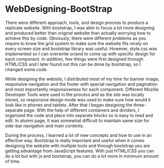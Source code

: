 # WebDesigning-BootStrap

There were different approach, tools, and design process to produce a replicate website. With bootstrap, I was able to focus a lot more designing and produced better than original website than actually worrying how to achieve this by code. Obviously, there were different problems as you require to know the grid system to make sure the website fits nicely on every screen size and bootstrap library was useful. However, style.css was implemented so I can overwrite or/and to come up with specific design for each component. In addition, few things were first designed through HTML/CSS and I later found out this can be done by bootstrap, so I changed some code. 

While designing the website, I distributed most of my time for banner image, responsive navigation and the footer with special navigation and pagination and most importantly responsiveness for each component. Different Mozilla Developer Tools were used in the process and as the site was locally stored, so responsive design mode was used to make sure how would it look like in phones and tablets. After that I began designing the three-separate page. With the help of different containers and dividers, I organized the code and place into separate blocks so is easy to read and edit. In alumni page, It was somewhat difficult to maintain same size for side-bar navigation and main contents.

During the process, I learned a lot of new concepts and how to use in an effective way. Bootstrap is really important and useful when it comes designing the website with multiple tools and through bootstrap you are getting advantage from JavaScript features. With just HTML/CSS you can do a lot but with js and bootstrap, you can do a lot more in minimum amount of time. 

